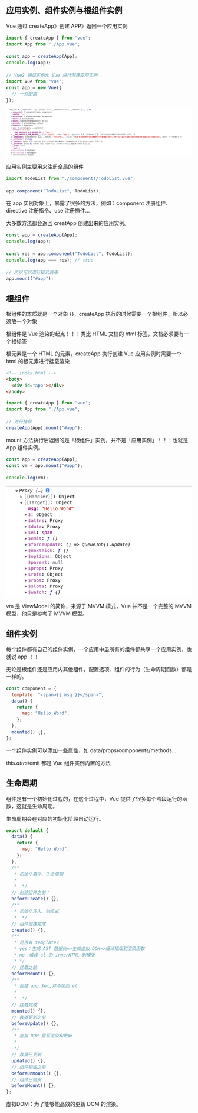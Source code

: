## 应用实例、组件实例与根组件实例

Vue 通过 createApp》创建 APP》返回一个应用实例

```js
import { createApp } from "vue";
import App from "./App.vue";

const app = createApp(App);
console.log(app);

// Vue2 通过实例化 Vue 进行创建应用实例
import Vue from "vue";
const app = new Vue({
  // 一些配置
});
```

![](../REDAME_files/WX20221229-152135.png)

应用实例主要用来注册全局的组件

```js
import TodoList from "./components/TodoList.vue";

app.component("TodoList", TodoList);
```

在 app 实例对象上，暴露了很多的方法，例如：component 注册组件、directive 注册指令、use 注册插件...

大多数方法都会返回 creatApp 创建出来的应用实例。

```js
const app = createApp(App);
console.log(app);

const res = app.component("TodoList", TodoList);
console.log(app === res); // true

// 所以可以进行链式调用
app.mount("#app");
```

## 根组件

根组件的本质就是一个对象 {}，createApp 执行的时候需要一个根组件，所以必须放一个对象

根组件是 Vue 渲染的起点！！！类比 HTML 文档的 html 标签，文档必须要有一个根标签

根元素是一个 HTML 的元素，createApp 执行创建 Vue 应用实例时需要一个 html 的根元素进行挂载渲染

```html
<!-- index.html -->
<body>
  <div id="app"></div>
</body>
```

```js
import { createApp } from "vue";
import App from "./App.vue";

// 进行挂载
createApp(App).mount("#app");
```

mount 方法执行后返回的是「根组件」实例，并不是「应用实例」！！！也就是 App 组件实例。

```js
const app = createApp(App);
const vm = app.mount("#app");

console.log(vm);
```

![](../REDAME_files/WX20221229-155102.png)

vm 是 ViewModel 的简称，来源于 MVVM 模式，Vue 并不是一个完整的 MVVM 模型，他只是参考了 MVVM 模型。

## 组件实例

每个组件都有自己的组件实例，一个应用中虽所有的组件都共享一个应用实例，也就说 app ！！

无论是根组件还是应用内其他组件，配置选项、组件的行为（生命周期函数）都是一样的。

```js
const component = {
  template: "<span>{{ msg }}</span>",
  data() {
    return {
      msg: "Hello Word",
    };
  },
  mounted() {},
};
```

一个组件实例可以添加一些属性，如 data/props/components/methods...

this.$attrs/$emit 都是 Vue 组件实例内置的方法

## 生命周期

组件是有一个初始化过程的，在这个过程中，Vue 提供了很多每个阶段运行的函数，这就是生命周期。

生命周期会在对应的初始化阶段自动运行。

```js
export default {
  data() {
    return {
      msg: "Hello Word",
    };
  },
  /**
   * 初始化事件、生命周期
   *
   *  */
  // 创建组件之前：
  beforeCreate() {},
  /**
   * 初始化注入、响应式
   *  */
  // 组件创建完成
  created() {},
  /**
   * 是否有 template?
   * yes：生成 AST 数据树=>生成虚拟 DOM=>编译模版到渲染函数
   * no：编译 el 的 innerHTML 到模版
   * */
  // 挂载之前
  beforeMount() {},
  /**
   * 创建 app.$el,并添加到 el
   *
   *  */
  // 挂载完成
  mounted() {},
  // 数据更新之前
  beforeUpdate() {},
  /**
   * 虚拟 DOM 重写渲染和更新
   *
   */
  // 数据已更新
  updated() {},
  // 组件销毁之前
  beforeUnmount() {},
  // 组件已销毁
  beforeMount() {},
};
```

虚拟DOM：为了能够能高效的更新 DOM 的渲染。